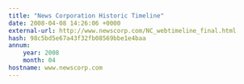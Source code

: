 ```yaml
---
title: "News Corporation Historic Timeline"
date: 2008-04-08 14:26:06 +0000
external-url: http://www.newscorp.com/NC_webtimeline_final.html
hash: 98c5bd5e67a43f32fb08569bbe1e4baa
annum:
    year: 2008
    month: 04
hostname: www.newscorp.com
---
```



